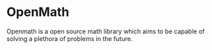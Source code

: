 # OpenMath

Openmath is a open source math library which aims to be capable of solving a plethora of problems in the future. 
